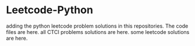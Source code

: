 # Leetcode-Python
adding the python leetcode problem solutions in this repositories. 
The code files are here.
all CTCI problems solutions are here.
some leetcode solutions are here.
